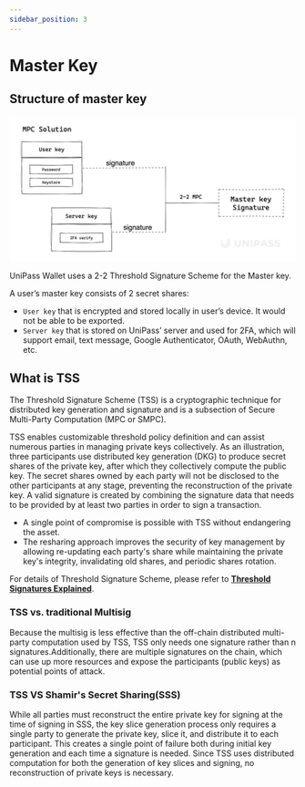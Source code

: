 ```yaml
---
sidebar_position: 3
---
```


# Master Key

## Structure of master key

![mpc-solution.png](./img/mpc-solution.png)

UniPass Wallet uses a 2-2 Threshold Signature Scheme for the Master key.

A user’s master key consists of 2 secret shares:

- `User key` that is encrypted and stored locally in user’s device. It would not be able to be exported.
- `Server key` that is stored on UniPass’ server and used for 2FA, which will support email, text message, Google Authenticator, OAuth, WebAuthn, etc.

## What is TSS

The Threshold Signature Scheme (TSS) is a cryptographic technique for distributed key generation and signature and is a subsection of Secure Multi-Party Computation (MPC or SMPC).

TSS enables customizable threshold policy definition and can assist numerous parties in managing private keys collectively. As an illustration, three participants use distributed key generation (DKG) to produce secret shares of the private key, after which they collectively compute the public key. The secret shares owned by each party will not be disclosed to the other participants at any stage, preventing the reconstruction of the private key. A valid signature is created by combining the signature data that needs to be provided by at least two parties in order to sign a transaction.

- A single point of compromise is possible with TSS without endangering the asset.
- The resharing approach improves the security of key management by allowing re-updating each party's share while maintaining the private key's integrity, invalidating old shares, and periodic shares rotation.

For details of Threshold Signature Scheme, please refer to [**Threshold Signatures Explained**](https://academy.binance.com/en/articles/threshold-signatures-explained).

### TSS vs. traditional Multisig

Because the multisig is less effective than the off-chain distributed multi-party computation used by TSS, TSS only needs one signature rather than n signatures.Additionally, there are multiple signatures on the chain, which can use up more resources and expose the participants (public keys) as potential points of attack.

### TSS VS Shamir's Secret Sharing(SSS)

While all parties must reconstruct the entire private key for signing at the time of signing in SSS, the key slice generation process only requires a single party to generate the private key, slice it, and distribute it to each participant. This creates a single point of failure both during initial key generation and each time a signature is needed. Since TSS uses distributed computation for both the generation of key slices and signing, no reconstruction of private keys is necessary.
